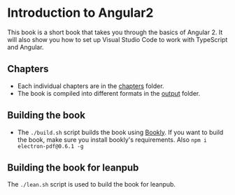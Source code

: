 # Introduction to Angular2

This book is a short book that takes you through the basics of Angular 2. It will also show you how to set up Visual Studio Code to work with TypeScript and Angular.

## Chapters

- Each individual chapters are in the [chapters](chapters) folder.
- The book is compiled into different formats in the [output](output) folder.

## Building the book

- The `./build.sh` script builds the book using [Bookly](https://github.com/st32lth/bookly). If you want to build the book, make sure you install bookly's requirements. Also `npm i electron-pdf@0.6.1 -g`

## Building the book for leanpub

The `./lean.sh` script is used to build the book for leanpub.
